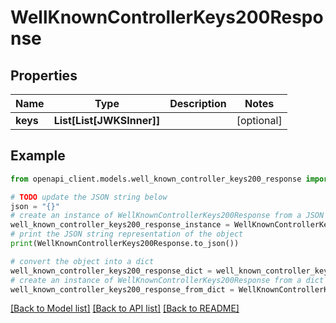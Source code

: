 # WellKnownControllerKeys200Response


## Properties

Name | Type | Description | Notes
------------ | ------------- | ------------- | -------------
**keys** | **List[List[JWKSInner]]** |  | [optional] 

## Example

```python
from openapi_client.models.well_known_controller_keys200_response import WellKnownControllerKeys200Response

# TODO update the JSON string below
json = "{}"
# create an instance of WellKnownControllerKeys200Response from a JSON string
well_known_controller_keys200_response_instance = WellKnownControllerKeys200Response.from_json(json)
# print the JSON string representation of the object
print(WellKnownControllerKeys200Response.to_json())

# convert the object into a dict
well_known_controller_keys200_response_dict = well_known_controller_keys200_response_instance.to_dict()
# create an instance of WellKnownControllerKeys200Response from a dict
well_known_controller_keys200_response_from_dict = WellKnownControllerKeys200Response.from_dict(well_known_controller_keys200_response_dict)
```
[[Back to Model list]](../README.md#documentation-for-models) [[Back to API list]](../README.md#documentation-for-api-endpoints) [[Back to README]](../README.md)


